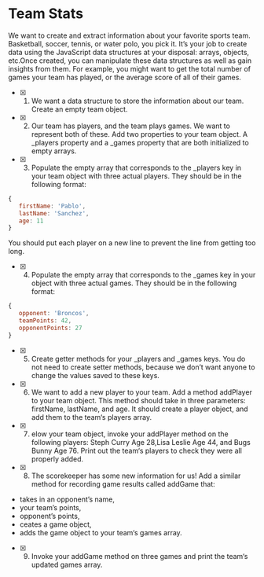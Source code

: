 # Team Stats
We want to create and extract information about your favorite sports team. Basketball, soccer, tennis, or water polo, you pick it. It’s your job to create data using the JavaScript data structures at your disposal: arrays, objects, etc.Once created, you can manipulate these data structures as well as gain insights from them. For example, you might want to get the total number of games your team has played, or the average score of all of their games.

- [x] 1. We want a data structure to store the information about our team. Create an empty team object.
- [x] 2. Our team has players, and the team plays games. We want to represent both of these. Add two properties to your team object. A _players property and a _games property that are both initialized to empty arrays.
- [x] 3. Populate the empty array that corresponds to the _players key in your team object with three actual players. They should be in the following format:
```javascript
{
   firstName: 'Pablo',
   lastName: 'Sanchez',
   age: 11
}
```
You should put each player on a new line to prevent the line from getting too long.
- [x] 4. Populate the empty array that corresponds to the _games key in your object with three actual games. They should be in the following format:
```javascript
{
   opponent: 'Broncos',
   teamPoints: 42,
   opponentPoints: 27
}
```
- [x] 5. Create getter methods for your _players and _games keys. You do not need to create setter methods, because we don’t want anyone to change the values saved to these keys.
- [x] 6. We want to add a new player to your team. Add a method addPlayer to your team object. This method should take in three parameters: firstName, lastName, and age. It should create a player object, and add them to the team‘s players array.
- [x] 7. elow your team object, invoke your addPlayer method on the following players: Steph Curry Age 28,Lisa Leslie Age 44, and Bugs Bunny Age 76. Print out the team‘s players to check they were all properly added.
- [x] 8. The scorekeeper has some new information for us! Add a similar method for recording game results called addGame that:
- takes in an opponent’s name,
- your team’s points,
- opponent’s points,
- ceates a game object,
- adds the game object to your team‘s games array.
- [x] 9. Invoke your addGame method on three games and print the team‘s updated games array.
